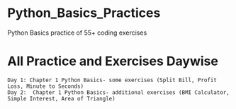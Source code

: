 # Python_Basics_Practices
Python Basics practice of 55+ coding exercises

# All Practice and Exercises Daywise
    Day 1: Chapter 1 Python Basics- some exercises (Split Bill, Profit Loss, Minute to Seconds)
    Day 2:  Chapter 1 Python Basics- additional exercises (BMI Calculator, Simple Interest, Area of Triangle)
